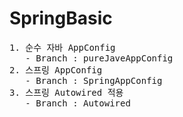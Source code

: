 # SpringBasic

<pre>
1. 순수 자바 AppConfig
   - Branch : pureJaveAppConfig
2. 스프링 AppConfig
   - Branch : SpringAppConfig
3. 스프링 Autowired 적용
   - Branch : Autowired

</pre>
